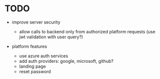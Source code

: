 # TODO

- improve server security
    - allow calls to backend only from authorized platform requests (use jwt validation with user query?)

- platform features
    - use azure auth services
    - add auth providers: google, microsoft, github?
    - landing page
    - reset password
